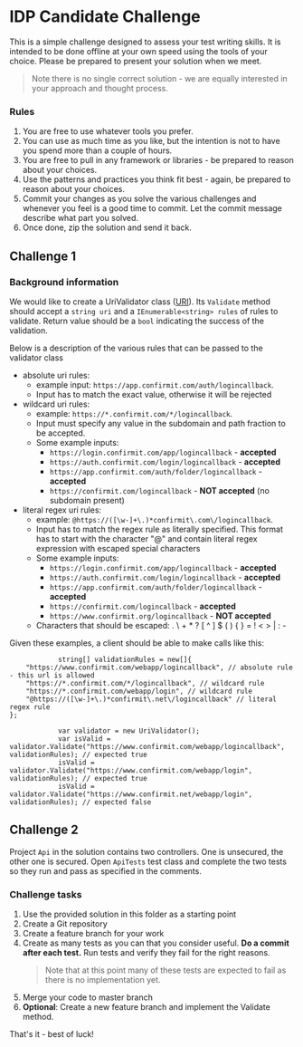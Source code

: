 # IDP Candidate Challenge

This is a simple challenge designed to assess your test writing skills. It is intended to be done offline at your own speed using the tools of your choice. Please be prepared to present your solution when we meet. 
>Note there is no single correct solution - we are equally interested in your approach and thought process.

### Rules
1. You are free to use whatever tools you prefer.
2. You can use as much time as you like, but the intention is not to have you spend more than a couple of hours.
3. You are free to pull in any framework or libraries - be prepared to reason about your choices.
4. Use the patterns and practices you think fit best - again, be prepared to reason about your choices.
5. Commit your changes as you solve the various challenges and whenever you feel is a good time to commit. Let the commit message describe what part you solved.
6. Once done, zip the solution and send it back.

## Challenge 1

### Background information
We would like to create a UriValidator class ([URI](https://en.wikipedia.org/wiki/Uniform_Resource_Identifier)). Its `Validate` method should accept a `string uri` and a `IEnumerable<string> rules` of rules to validate. Return value should be a `bool` indicating the success of the validation. 

Below is a description of the various rules that can be passed to the validator class

-   absolute uri rules: 
	- example input: `https://app.confirmit.com/auth/logincallback`. 
	- Input has to match the exact value, otherwise it will be rejected
-   wildcard uri rules: 
	- example: `https://*.confirmit.com/*/logincallback`. 
	- Input must specify any value in the subdomain and path fraction to be accepted. 
	- Some example inputs:
	    -   `https://login.confirmit.com/app/logincallback` -  **accepted**
	    -   `https://auth.confirmit.com/login/logincallback` -  **accepted**
	    -   `https://app.confirmit.com/auth/folder/logincallback` -  **accepted**
	    -   `https://confirmit.com/logincallback` -  **NOT accepted**  (no subdomain present)
-   literal regex uri rules: 
	- example: `@https://([\w-]+\.)*confirmit\.com\/logincallback`. 
	- Input has to match the regex rule as literally specified. This format has to start with the character "@" and contain literal regex expression with escaped special characters
	- Some example inputs:
	    -   `https://login.confirmit.com/app/logincallback` -  **accepted**
	    -   `https://auth.confirmit.com/login/logincallback` -  **accepted**
	    -   `https://app.confirmit.com/auth/folder/logincallback` -  **accepted**
	    -   `https://confirmit.com/logincallback` -  **accepted**
	    -   `https://www.confirmit.org/logincallback` -  **NOT accepted**
    -   Characters that should be escaped: . \ + * ? [ ^ ] $ ( ) { } = ! < > | : -

Given these examples, a client should be able to make calls like this:
```
            string[] validationRules = new[]{
    "https://www.confirmit.com/webapp/logincallback", // absolute rule - this url is allowed
	"https://*.confirmit.com/*/logincallback", // wildcard rule
	"https://*.confirmit.com/webapp/login", // wildcard rule
	"@https://([\w-]+\.)*confirmit\.net\/logincallback" // literal regex rule	
};

            var validator = new UriValidator();
            var isValid = validator.Validate("https://www.confirmit.com/webapp/logincallback", validationRules); // expected true
            isValid = validator.Validate("https://www.confirmit.com/webapp/login", validationRules); // expected true
            isValid = validator.Validate("https://www.confirmit.net/webapp/login", validationRules); // expected false
```

## Challenge 2

Project `Api` in the solution contains two controllers. One is unsecured, the other one is secured. Open `ApiTests` test class and complete the two tests so they run and pass as specified in the comments.

### Challenge tasks
1. Use the provided solution in this folder as a starting point
2. Create a Git repository
3. Create a feature branch for your work
4. Create as many tests as you can that you consider useful. **Do a commit after each test.** Run tests and verify they fail for the right reasons.
	>Note that at this point many of these tests are expected to fail as there is no implementation yet.
5. Merge your code to master branch
6. **Optional**: Create a new feature branch and implement the Validate method.

That's it - best of luck!
